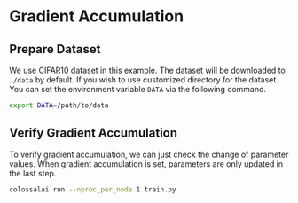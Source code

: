 # Gradient Accumulation

## Prepare Dataset

We use CIFAR10 dataset in this example. The dataset will be downloaded to `./data` by default. 
If you wish to use customized directory for the dataset. You can set the environment variable `DATA` via the following command.

```bash
export DATA=/path/to/data
```

## Verify Gradient Accumulation

To verify gradient accumulation, we can just check the change of parameter values. When gradient accumulation is set, parameters
are only updated in the last step. 

```bash
colossalai run --nproc_per_node 1 train.py
```